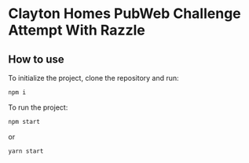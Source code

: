 # Clayton Homes PubWeb Challenge Attempt With Razzle

## How to use

To initialize the project, clone the repository and run:
```bash
npm i
```

To run the project:
```bash
npm start
```
or
```bash
yarn start
```